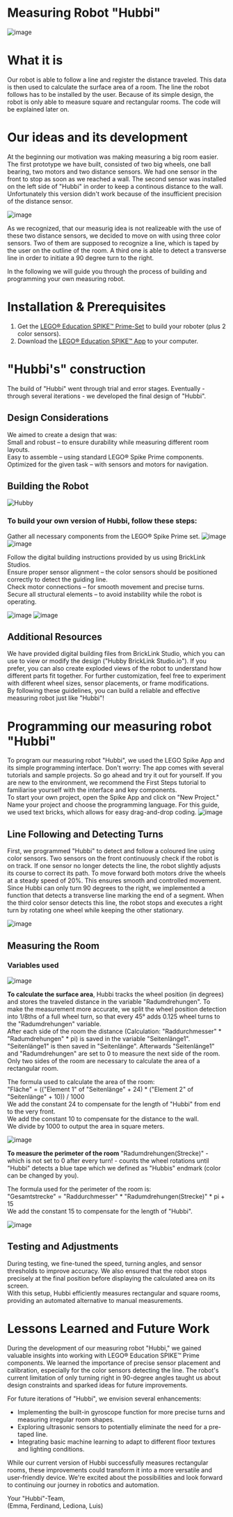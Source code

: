 # Measuring Robot "Hubbi"

![image](https://github.com/emmahng/Robotik-Projekt/blob/main/%22Hubbi%22.jpeg)


# What it is

Our robot is able to follow a line and register the distance traveled. This data is then used to calculate the surface area of a room.
The line the robot follows has to be installed by the user. Because of its simple design, the robot is only able to measure square and rectangular rooms. The code will be explained later on. 

# Our ideas and its development

At the beginning our motivation was making measuring a big room easier. The first prototype we have built, consisted of two big wheels, one ball bearing, two motors and two distance sensors. We had one sensor in the front to stop as soon as we reached a wall. The second sensor was installed on the left side of "Hubbi" in order to keep a continous distance to the wall. Unfortunately this version didn't work because of the insufficient precision of the distance sensor.  

![image](https://github.com/user-attachments/assets/22ca01b9-d8a9-4d6e-97c8-eaeb77d88511)

As we recognized, that our measurig idea is not realizeable with the use of these two distance sensors, we decided to move on with using three color sensors. Two of them are supposed to recognize a line, which is taped by the user on the outline of the room. A third one is able to detect a transverse line in order to initiate a 90 degree turn to the right.

In the following we will guide you through the process of building and programming your own measuring robot.


# Installation & Prerequisites

1. Get the [LEGO® Education SPIKE™ Prime-Set](https://education.lego.com/de-de/products/lego-education-spike-prime-set/45678/) to build your roboter (plus 2 color sensors). 
2. Download the [LEGO® Education SPIKE™ App](https://education.lego.com/de-de/downloads/spike-app/software/) to your computer.

# "Hubbi's" construction

The build of "Hubbi" went through trial and error stages. Eventually - through several iterations - we developed the final design of "Hubbi". 

## Design Considerations

We aimed to create a design that was:  
Small and robust – to ensure durability while measuring different room layouts.  
Easy to assemble – using standard LEGO® Spike Prime components.  
Optimized for the given task – with sensors and motors for navigation.  

## Building the Robot
![Hubby](https://github.com/emmahng/Robotik-Projekt/blob/main/%22Hubbi%22%20Build%20Process.gif)

### To build your own version of Hubbi, follow these steps:
Gather all necessary components from the LEGO® Spike Prime set.
![image](https://github.com/user-attachments/assets/efb47114-b4c2-4e37-b8c8-0be303b0abd7)
![image](https://github.com/user-attachments/assets/4c99fb6f-3e6c-41e5-8b93-99fdb2591dd2)

Follow the digital building instructions provided by us using BrickLink Studios.  
Ensure proper sensor alignment – the color sensors should be positioned correctly to detect the guiding line.  
Check motor connections – for smooth movement and precise turns.  
Secure all structural elements – to avoid instability while the robot is operating.

![image](https://github.com/user-attachments/assets/9cc233f3-87e1-400f-b00b-2c90a220b91b)
![image](https://github.com/user-attachments/assets/70a4e8ec-d53b-439b-b34a-f79f3a66d3de)  

## Additional Resources
We have provided digital building files from BrickLink Studio, which you can use to view or modify the design ("Hubby BrickLink Studio.io").
If you prefer, you can also create exploded views of the robot to understand how different parts fit together.
For further customization, feel free to experiment with different wheel sizes, sensor placements, or frame modifications.  
By following these guidelines, you can build a reliable and effective measuring robot just like "Hubbi"!


# Programming our measuring robot "Hubbi"

To program our measuring robot "Hubbi", we used the LEGO Spike App and its simple programming interface. Don't worry: The app comes with several tutorials and sample projects. So go ahead and try it out for yourself. If you are new to the environment, we recommend the First Steps tutorial to familiarise yourself with the interface and key components.  
To start your own project, open the Spike App and click on "New Project." Name your project and choose the programming language. For this guide, we used text bricks, which allows for easy drag-and-drop coding.
![image](https://github.com/emmahng/Robotik-Projekt/blob/main/Code%20Overview.jpeg)  

## Line Following and Detecting Turns

First, we programmed "Hubbi" to detect and follow a coloured line using color sensors. Two sensors on the front continuously check if the robot is on track. If one sensor no longer detects the line, the robot slightly adjusts its course to correct its path.
To move forward both motors drive the wheels at a steady speed of 20%. This ensures smooth and controlled movement.  
Since Hubbi can only turn 90 degrees to the right, we implemented a function that detects a transverse line marking the end of a segment. When the third color sensor detects this line, the robot stops and executes a right turn by rotating one wheel while keeping the other stationary.  

![image](https://github.com/emmahng/Robotik-Projekt/blob/main/Code%20Line%20Following%20and%20Turns.jpg)  

## Measuring the Room
### Variables used
![image](https://github.com/emmahng/Robotik-Projekt/blob/main/Variablen2.jpeg)

**To calculate the surface area**, Hubbi tracks the wheel position (in degrees) and stores the traveled distance in the variable "Radumdrehungen". To make the measurement more accurate, we split the wheel position detection into 1/8ths of a full wheel turn, so that every 45° adds 0.125 wheel turns to the "Radumdrehungen" variable.  
After each side of the room the distance (Calculation: "Raddurchmesser" * "Radumdrehungen" * pi) is saved in the variable "Seitenlänge1". "Seitenlänge1" is then saved in "Seitenlänge". Afterwards "Seitenlänge1" and "Radumdrehungen" are set to 0 to measure the next side of the room. Only two sides of the room are necessary to calculate the area of a rectangular room.  
  
The formula used to calculate the area of the room:  
"Fläche" = (("Element 1" of "Seitenlänge" + 24) * ("Element 2" of "Seitenlänge" + 10)) / 1000  
We add the constant 24 to compensate for the length of "Hubbi" from end to the very front.  
We add the constant 10 to compensate for the distance to the wall.  
We divide by 1000 to output the area in square meters.  

![image](https://github.com/emmahng/Robotik-Projekt/blob/main/Code%20Measuring.jpg)  

**To measure the perimeter of the room** "Radumdrehungen(Strecke)" - which is not set to 0 after every turn! - counts the wheel rotations until "Hubbi" detects a blue tape which we defined as "Hubbis" endmark (color can be changed by you).  

The formula used for the perimeter of the room is:  
"Gesamtstrecke" = "Raddurchmesser" * "Radumdrehungen(Strecke)" * pi + 15  
We add the constant 15 to compensate for the length of "Hubbi".  

![image](https://github.com/emmahng/Robotik-Projekt/blob/main/Code%20Radumdrehungen.jpg)  

## Testing and Adjustments

During testing, we fine-tuned the speed, turning angles, and sensor thresholds to improve accuracy. We also ensured that the robot stops precisely at the final position before displaying the calculated area on its screen.  
With this setup, Hubbi efficiently measures rectangular and square rooms, providing an automated alternative to manual measurements.


# Lessons Learned and Future Work

During the development of our measuring robot "Hubbi," we gained valuable insights into working with LEGO® Education SPIKE™ Prime components. We learned the importance of precise sensor placement and calibration, especially for the color sensors detecting the line. The robot's current limitation of only turning right in 90-degree angles taught us about design constraints and sparked ideas for future improvements.  

For future iterations of "Hubbi", we envision several enhancements:  
- Implementing the built-in gyroscope function for more precise turns and measuring irregular room shapes.  
- Exploring ultrasonic sensors to potentially eliminate the need for a pre-taped line.  
- Integrating basic machine learning to adapt to different floor textures and lighting conditions.  

While our current version of Hubbi successfully measures rectangular rooms, these improvements could transform it into a more versatile and user-friendly device. We're excited about the possibilities and look forward to continuing our journey in robotics and automation.  

Your "Hubbi"-Team,  
(Emma, Ferdinand, Lediona, Luis)




